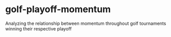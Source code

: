 # golf-playoff-momentum
Analyzing the relationship between momentum throughout golf tournaments winning their respective playoff
